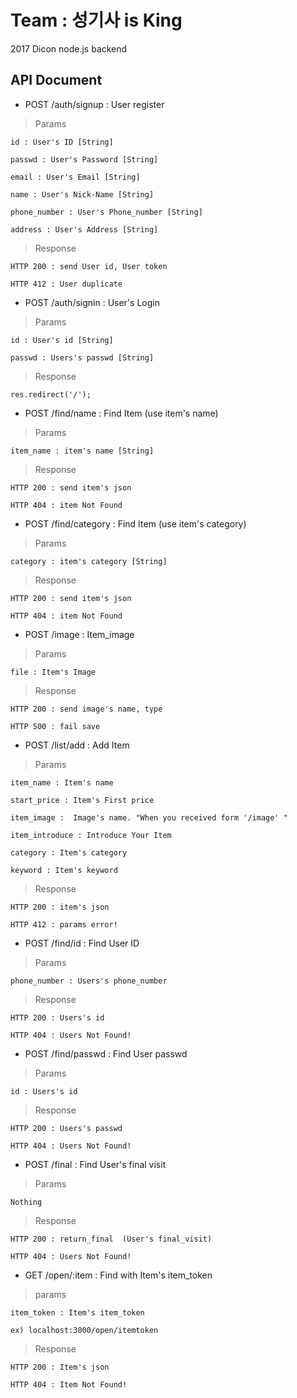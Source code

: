 # Team : 성기사 is King
2017 Dicon node.js backend

## API Document

* POST /auth/signup : User register

> Params

    id : User's ID [String]

    passwd : User's Password [String]

    email : User's Email [String]

    name : User's Nick-Name [String]

    phone_number : User's Phone_number [String]

    address : User's Address [String]

> Response

    HTTP 200 : send User id, User token

    HTTP 412 : User duplicate

* POST /auth/signin : User's Login

> Params

    id : User's id [String]

    passwd : Users's passwd [String]

> Response

    res.redirect('/');

* POST /find/name : Find Item (use item's name)

> Params

    item_name : item's name [String]

> Response

    HTTP 200 : send item's json

    HTTP 404 : item Not Found

* POST /find/category : Find Item (use item's category)

> Params

    category : item's category [String]

> Response

    HTTP 200 : send item's json

    HTTP 404 : item Not Found

* POST /image : Item_image

> Params

    file : Item's Image

> Response

    HTTP 200 : send image's name, type

    HTTP 500 : fail save

* POST /list/add : Add Item

> Params

    item_name : Item's name

    start_price : Item's First price

    item_image :  Image's name. "When you received form '/image' "

    item_introduce : Introduce Your Item

    category : Item's category

    keyword : Item's keyword

> Response

    HTTP 200 : item's json

    HTTP 412 : params error!

* POST /find/id : Find User ID

> Params

    phone_number : Users's phone_number

> Response

    HTTP 200 : Users's id

    HTTP 404 : Users Not Found!

* POST /find/passwd : Find User passwd

> Params

    id : Users's id

> Response

    HTTP 200 : Users's passwd

    HTTP 404 : Users Not Found!

* POST /final : Find User's final visit

> Params

    Nothing

> Response

    HTTP 200 : return_final  (User's final_visit)

    HTTP 404 : Users Not Found!

* GET /open/:item : Find with Item's item_token

> params

    item_token : Item's item_token

    ex) localhost:3000/open/itemtoken

> Response

    HTTP 200 : Item's json

    HTTP 404 : Item Not Found!
